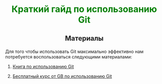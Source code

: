 # <p align="center" style='color:green'>  Краткий гайд по использованию Git</p>

## <p align="center">Материалы</p>

Для того чтобы использовать Git максимально эффективно нам потребуется воспользоваться следующими материалами:

1. <p><a href="https://git-scm.com/book/ru/v2">Книга по использованию Git</a></p> 
2. <p><a href="https://gb.ru/courses/1117">Бесплатный курс от GB по использованию Git</a></p>